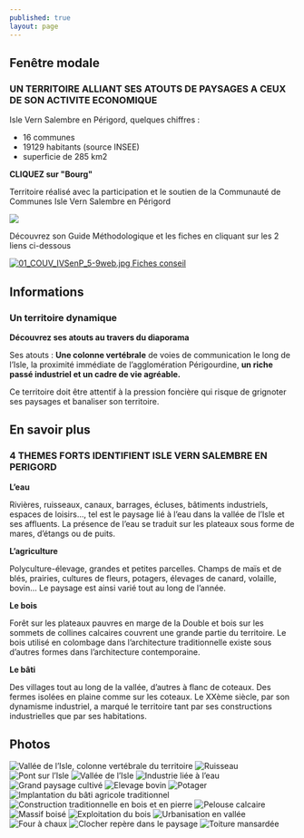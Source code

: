 ```yaml
---
published: true
layout: page
---
```



## Fenêtre modale

### UN TERRITOIRE ALLIANT SES ATOUTS DE PAYSAGES A CEUX DE SON ACTIVITE ECONOMIQUE

Isle Vern Salembre en Périgord, quelques chiffres :

- 16 communes
- 19129 habitants (source INSEE)
- superficie de 285 km2

**CLIQUEZ sur "Bourg"**

Territoire réalisé avec la participation et le soutien de la Communauté de Communes Isle Vern Salembre en Périgord

![](/data/images/1/portrait/1_portrait_logo2.jpg)

Découvrez son Guide Méthodologique et les fiches en cliquant sur les 2 liens ci-dessous

<a href="https://fr.calameo.com/read/0049999956cb8581d3810 " target="_blank">![01_COUV_IVSenP_5-9web.jpg]({{site.baseurl}}/data/images/1/portrait/01_COUV_IVSenP_5-9web.jpg) </a>          <a href="https://cauedordogne.com/ressources-fiches/ " target="_blank">Fiches conseil </a>




## Informations

### Un territoire dynamique

**Découvrez ses atouts au travers du diaporama**

Ses atouts : **Une colonne vertébrale** de voies de communication le long de l’Isle, la proximité immédiate de l’agglomération Périgourdine, **un riche passé industriel et un cadre de vie agréable.**

Ce territoire doit être attentif à la pression foncière qui risque de grignoter ses paysages et banaliser son territoire.


## En savoir plus

### 4 THEMES FORTS IDENTIFIENT ISLE VERN SALEMBRE EN PERIGORD

**L’eau**

Rivières, ruisseaux, canaux, barrages, écluses, bâtiments industriels,
espaces de loisirs…, tel est le paysage lié à l’eau dans la vallée de l’Isle et ses affluents.
La présence de l’eau se traduit sur les plateaux sous forme de mares, d’étangs ou de puits.

**L’agriculture**

Polyculture-élevage, grandes et petites parcelles.
Champs de maïs et de blés, prairies, cultures de fleurs, potagers,
élevages de canard, volaille, bovin…
Le paysage est ainsi varié tout au long de l’année.

**Le bois**

Forêt sur les plateaux pauvres en marge de la Double et bois sur les sommets de collines calcaires couvrent une grande partie du territoire. 
Le bois utilisé en colombage dans l’architecture traditionnelle existe sous d’autres formes dans l’architecture contemporaine.

**Le bâti**

Des villages tout au long de la vallée, d’autres à flanc de coteaux.
Des fermes isolées en plaine comme sur les coteaux. 
Le XXème siècle, par son dynamisme industriel, a marqué le territoire tant par ses constructions industrielles que par ses habitations.

## Photos

![Vallée de l’Isle, colonne vertébrale du territoire](data/images/1/portrait/1_portrait_00.jpg)
![Ruisseau](data/images/1/portrait/1_portrait_01.jpg)
![Pont sur l’Isle](data/images/1/portrait/1_portrait_02.jpg)
![Vallée de l’Isle](data/images/1/portrait/1_portrait_03.jpg)
![Industrie liée à l’eau](data/images/1/portrait/1_portrait_04.jpg)
![Grand paysage cultivé](data/images/1/portrait/1_portrait_05.jpg)
![Elevage bovin](data/images/1/portrait/1_portrait_06.jpg)
![Potager](data/images/1/portrait/1_portrait_07.jpg)
![Implantation du bâti agricole traditionnel](data/images/1/portrait/1_portrait_08.jpg)
![Construction traditionnelle en bois et en pierre](data/images/1/portrait/1_portrait_09.jpg)
![Pelouse calcaire](data/images/1/portrait/1_portrait_10.jpg)
![Massif boisé](data/images/1/portrait/1_portrait_11.jpg)
![Exploitation du bois](data/images/1/portrait/1_portrait_12.jpg)
![Urbanisation en vallée](data/images/1/portrait/1_portrait_13.jpg)
![Four à chaux](data/images/1/portrait/1_portrait_14.jpg)
![Clocher repère dans le paysage](data/images/1/portrait/1_portrait_15.jpg)
![Toiture mansardée](data/images/1/portrait/1_portrait_16.jpg)
